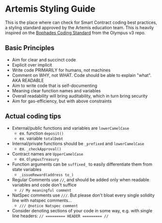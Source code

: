# Artemis Styling Guide

This is the place where can check for Smart Contract coding best practices, a styling standard approved by the Artemis education team. This is heavily inspired on the [Bophades Coding Standard](https://github.com/OlympusDAO/olympus-v3/blob/master/CODE_STD.md) from the Olympus v3 repo.

## Basic Principles
- Aim for clear and succinct code
- Explicit over implicit
- Write code PRIMARILY for humans, not machines
- Comment on WHY, not WHAT. Code should be able to explain "what". AKA READABLE
- Aim to write code that is self-documenting
- Meaning clear function names and variables
- Overall readability will bring auditability, which in turn bring security
- Aim for gas-efficiency, but with above constraints

## Actual coding tips
- External/public functions and variables are `lowerCamelCase`
    - ex. function `deposit()`
    - ex. variable `totalDebt`
- Internal/private functions should be `_prefixed` and `lowerCamelCase`
    - ex. `_checkApproval()`
- Contract names are `UpperCamelCase`
    - ex. `OlympusTreasury`
- Function arguments can be `suffixed_` to easily differentiate them from state variables
    - `_issueReward(address to_)`
- Regular Comments use `//`, and should be added only when readable variables and code don't suffice
    - `// My meaningful comment`
- NatSpec comments use `///`. But please don't bloat every single solidity line with natspec comments...
    - `/// @notice Natspec comment`
- Consider denoting sections of your code in some way, e.g. with single line headers: 
```// ========= HEADER ========= // ```
